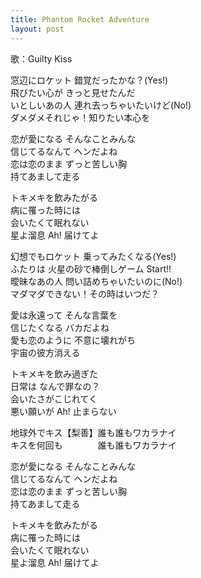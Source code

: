 ```yaml
---
title: Phantom Rocket Adventure
layout: post
---
```

歌：Guilty Kiss

<p><a class="mari">窓辺にロケット 錯覚だったかな？</a>(Yes!)<br />
<a class="mari">飛びたい心が きっと見せたんだ<br />
いとしいあの人 連れ去っちゃいたいけど</a>(No!)<br />
<a class="mari">ダメダメそれじゃ！知りたい本心を</a></p>

<p><a class="yoshiko">恋が愛になる そんなことみんな<br />
信じてるなんて ヘンだよね</a><br />
<a class="riko">恋は恋のまま ずっと苦しい胸<br />
持てあまして走る</a></p>

<p>トキメキを飲みたがる<br />
病に罹った時には<br />
会いたくて眠れない<br />
星よ溜息 Ah! 届けてよ</p>

<p><a class="riko">幻想でもロケット 乗ってみたくなる</a>(Yes!)<br />
<a class="riko">ふたりは 火星の砂で棒倒しゲーム Start!!</a><br />
<a class="yoshiko">曖昧なあの人 問い詰めちゃいたいのに</a>(No!)<br />
<a class="yoshiko">マダマダできない！その時はいつだ？</a></p>

<p><a class="mari">愛は永遠って そんな言葉を<br />
信じたくなる バカだよね<br />
愛も恋のように 不意に壊れがち<br />
宇宙の彼方消える</a></p>

<p>トキメキを飲み過ぎた<br />
日常は なんで罪なの？<br />
会いたさがこじれてく<br />
悪い願いが Ah! 止まらない</p>

<p><a class="mari">地球外でキス</a>【<a class="riko">梨</a><a class="yoshiko">善</a>】誰も誰もワカラナイ<br />
<a class="mari">キスを何回も</a>　　　　誰も誰もワカラナイ</p>

<p>恋が愛になる そんなことみんな<br />
信じてるなんて ヘンだよね<br />
恋は恋のまま ずっと苦しい胸<br />
持てあまして<a class="mari">走る</a></p>

<p>トキメキを飲みたがる<br />
病に罹った時には<br />
会いたくて眠れない<br />
星よ溜息 Ah! 届けてよ</p>